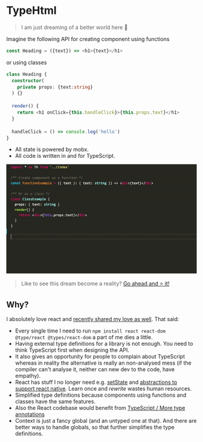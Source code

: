# TypeHtml

> I am just dreaming of a better world here 🌹

Imagine the following API for creating component using functions

```ts
const Heading = ({text}) => <h1>{text}</h1>
```

or using classes

```ts
class Heading {
  constructor(
    private props: {text:string}
  ) {}

  render() {
    return <h1 onClick={this.handleClick}>{this.props.text}</h1>
  }

  handleClick = () => console.log('hello')
}
```

* All state is powered by mobx.
* All code is written in and for TypeScript.

![](https://raw.githubusercontent.com/typehtml/typehtml.github.io/master/screens/demo.gif)

> Like to see this dream become a reality? [Go ahead and ⭐ it!](https://github.com/typehtml/typehtml/stargazers)

## Why?
I absolutely love react and [recently shared my love as well](https://medium.com/@basarat/typescript-developers-love-react-9871b494bc1a#.ybe5nkjvi). That said:

* Every single time I need to run `npm install react react-dom @type/react @types/react-dom` a part of me dies a little.
* Having external type definitions for a library is not enough. You need to think TypeScript first when designing the API.
* It also gives an opportunity for people to complain about TypeScript whereas in reality the alternative is really an non-analysed mess (if the compiler can't analyse it, neither can new dev to the code, have empathy).
* React has stuff I no longer need e.g. [setState](https://medium.com/@mweststrate/3-reasons-why-i-stopped-using-react-setstate-ab73fc67a42e#.dbzy2qwoh) and [abstractions to support react native](https://www.youtube.com/watch?v=dRo_egw7tBc&feature=youtu.be&t=35m17s). Learn once and *rewrite* wastes human resources.
* Simplified type definitions because components using functions and classes have the same features.
* Also the React codebase would benefit from [TypeScript / More type annotations](https://www.youtube.com/watch?v=dRo_egw7tBc&feature=youtu.be&t=20m42s)
* Context is just a fancy global (and an untyped one at that). And there are better ways to handle globals, so that further simplifies the type definitions.
